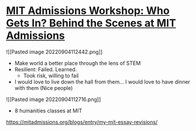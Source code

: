 # [MIT Admissions Workshop: Who Gets In? Behind the Scenes at MIT Admissions](https://www.youtube.com/watch?v=gzzrgbhknvo)

![[Pasted image 20220904112442.png]]
- Make world a better place through the lens of STEM
- Resilient: Failed. Learned. 
	- Took risk, willing to fail 
- I would love to live down the hall from them… I would love to have dinner with them (Nice people)

![[Pasted image 20220904112716.png]]
- 8 humanities classes at MIT

https://mitadmissions.org/blogs/entry/my-mit-essay-revisions/
